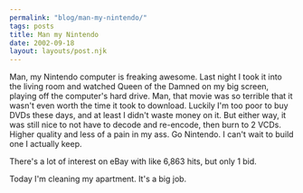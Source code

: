 ```yaml
---
permalink: "blog/man-my-nintendo/"
tags: posts
title: Man my Nintendo
date: 2002-09-18
layout: layouts/post.njk
---
```


Man, my Nintendo computer is freaking awesome. Last night I took it into the living room and watched Queen of the Damned on my big screen, playing off the computer's hard drive. Man, that movie was so terrible that it wasn't even worth the time it took to download. Luckily I'm too poor to buy DVDs these days, and at least I didn't waste money on it. But either way, it was still nice to not have to decode and re-encode, then burn to 2 VCDs. Higher quality and less of a pain in my ass. Go Nintendo. I can't wait to build one I actually keep.

There's a lot of interest on eBay with like 6,863 hits, but only 1 bid. 

Today I'm cleaning my apartment. It's a big job.
